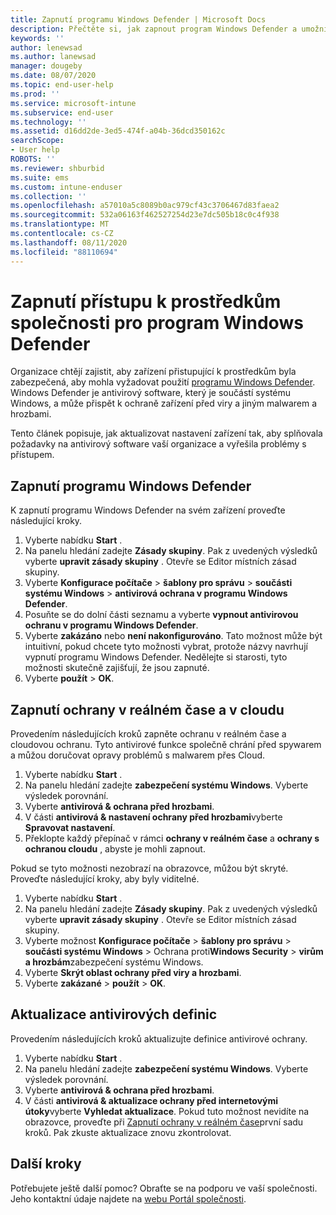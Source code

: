 ```yaml
---
title: Zapnutí programu Windows Defender | Microsoft Docs
description: Přečtěte si, jak zapnout program Windows Defender a umožnit mu tak přístup k prostředkům společnosti.
keywords: ''
author: lenewsad
ms.author: lanewsad
manager: dougeby
ms.date: 08/07/2020
ms.topic: end-user-help
ms.prod: ''
ms.service: microsoft-intune
ms.subservice: end-user
ms.technology: ''
ms.assetid: d16dd2de-3ed5-474f-a04b-36dcd350162c
searchScope:
- User help
ROBOTS: ''
ms.reviewer: shburbid
ms.suite: ems
ms.custom: intune-enduser
ms.collection: ''
ms.openlocfilehash: a57010a5c8089b0ac979cf43c3706467d83faea2
ms.sourcegitcommit: 532a06163f462527254d23e7dc505b18c0c4f938
ms.translationtype: MT
ms.contentlocale: cs-CZ
ms.lasthandoff: 08/11/2020
ms.locfileid: "88110694"
---
```

# <a name="turn-on-windows-defender-to-access-company-resources"></a>Zapnutí přístupu k prostředkům společnosti pro program Windows Defender

Organizace chtějí zajistit, aby zařízení přistupující k prostředkům byla zabezpečená, aby mohla vyžadovat použití [programu Windows Defender](https://www.microsoft.com/safety/pc-security/windows-defender.aspx). Windows Defender je antivirový software, který je součástí systému Windows, a může přispět k ochraně zařízení před viry a jiným malwarem a hrozbami. 

Tento článek popisuje, jak aktualizovat nastavení zařízení tak, aby splňovala požadavky na antivirový software vaší organizace a vyřešila problémy s přístupem. 

## <a name="turn-on-windows-defender"></a>Zapnutí programu Windows Defender
K zapnutí programu Windows Defender na svém zařízení proveďte následující kroky. 

1. Vyberte nabídku **Start** .
2. Na panelu hledání zadejte **Zásady skupiny**. Pak z uvedených výsledků vyberte **upravit zásady skupiny** . Otevře se Editor místních zásad skupiny.
4. Vyberte **Konfigurace počítače**  >  **šablony pro správu**  >  **součásti systému Windows**  >  **antivirová ochrana v programu Windows Defender**. 
5. Posuňte se do dolní části seznamu a vyberte **vypnout antivirovou ochranu v programu Windows Defender**.  
6. Vyberte **zakázáno** nebo **není nakonfigurováno**. Tato možnost může být intuitivní, pokud chcete tyto možnosti vybrat, protože názvy navrhují vypnutí programu Windows Defender. Nedělejte si starosti, tyto možnosti skutečně zajišťují, že jsou zapnuté. 
7. Vyberte **použít**  >  **OK**.  


## <a name="turn-on-real-time-and-cloud-delivered-protection"></a>Zapnutí ochrany v reálném čase a v cloudu

Provedením následujících kroků zapněte ochranu v reálném čase a cloudovou ochranu. Tyto antivirové funkce společně chrání před spywarem a můžou doručovat opravy problémů s malwarem přes Cloud. 

1. Vyberte nabídku **Start** .
2. Na panelu hledání zadejte **zabezpečení systému Windows**. Vyberte výsledek porovnání. 
3. Vyberte **antivirová & ochrana před hrozbami**.
4. V části **antivirová & nastavení ochrany před hrozbami**vyberte **Spravovat nastavení**.
5. Překlopte každý přepínač v rámci **ochrany v reálném čase** a **ochrany s ochranou cloudu** , abyste je mohli zapnout. 

Pokud se tyto možnosti nezobrazí na obrazovce, můžou být skryté. Proveďte následující kroky, aby byly viditelné.  

1. Vyberte nabídku **Start** .  
2. Na panelu hledání zadejte **Zásady skupiny**. Pak z uvedených výsledků vyberte **upravit zásady skupiny** . Otevře se Editor místních zásad skupiny.
3. Vyberte možnost **Konfigurace počítače**  >  **šablony pro správu**  >  **součásti systému Windows**  >  Ochrana proti**Windows Security**  >  **virům a hrozbám**zabezpečení systému Windows.
4. Vyberte **Skrýt oblast ochrany před viry a hrozbami**.
5. Vyberte **zakázané**  >  **použít**  >  **OK**.  

## <a name="update-your-antivirus-definitions"></a>Aktualizace antivirových definic
Provedením následujících kroků aktualizujte definice antivirové ochrany.  
1. Vyberte nabídku **Start** .
2. Na panelu hledání zadejte **zabezpečení systému Windows**. Vyberte výsledek porovnání. 
3. Vyberte **antivirová & ochrana před hrozbami**.
4. V části **antivirová & aktualizace ochrany před internetovými útoky**vyberte **Vyhledat aktualizace**. Pokud tuto možnost nevidíte na obrazovce, proveďte při [Zapnutí ochrany v reálném čase](turn-on-defender-windows.md#turn-on-real-time-and-cloud-delivered-protection)první sadu kroků. Pak zkuste aktualizace znovu zkontrolovat. 

## <a name="next-steps"></a>Další kroky  

Potřebujete ještě další pomoc? Obraťte se na podporu ve vaší společnosti. Jeho kontaktní údaje najdete na [webu Portál společnosti](https://go.microsoft.com/fwlink/?linkid=2010980).
